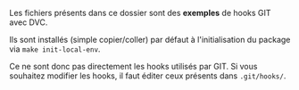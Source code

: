 Les fichiers présents dans ce dossier sont des **exemples** de hooks GIT avec DVC.  

Ils sont installés (simple copier/coller) par défaut à l'initialisation du package via `make init-local-env`.  

Ce ne sont donc pas directement les hooks utilisés par GIT. Si vous souhaitez modifier les hooks, il faut éditer ceux présents dans `.git/hooks/`.